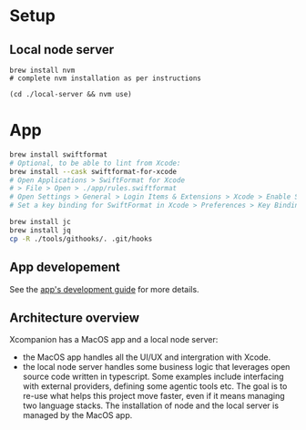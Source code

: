 # Setup

## Local node server
```
brew install nvm
# complete nvm installation as per instructions

(cd ./local-server && nvm use)
```

# App
```bash
brew install swiftformat
# Optional, to be able to lint from Xcode:
brew install --cask swiftformat-for-xcode
# Open Applications > SwiftFormat for Xcode
# > File > Open > ./app/rules.swiftformat
# Open Settings > General > Login Items & Extensions > Xcode > Enable SwiftFormat for Xcode
# Set a key binding for SwiftFormat in Xcode > Preferences > Key Bindings > Format File

brew install jc
brew install jq
cp -R ./tools/githooks/. .git/hooks
```

## App developement
See the [app's development guide](./app/contributing.md) for more details.

## Architecture overview
Xcompanion has a MacOS app and a local node server:
- the MacOS app handles all the UI/UX and intergration with Xcode.
- the local node server handles some business logic that leverages open source code written in typescript. Some examples include interfacing with external providers, defining some agentic tools etc. The goal is to re-use what helps this project move faster, even if it means managing two language stacks. The installation of node and the local server is managed by the MacOS app.
